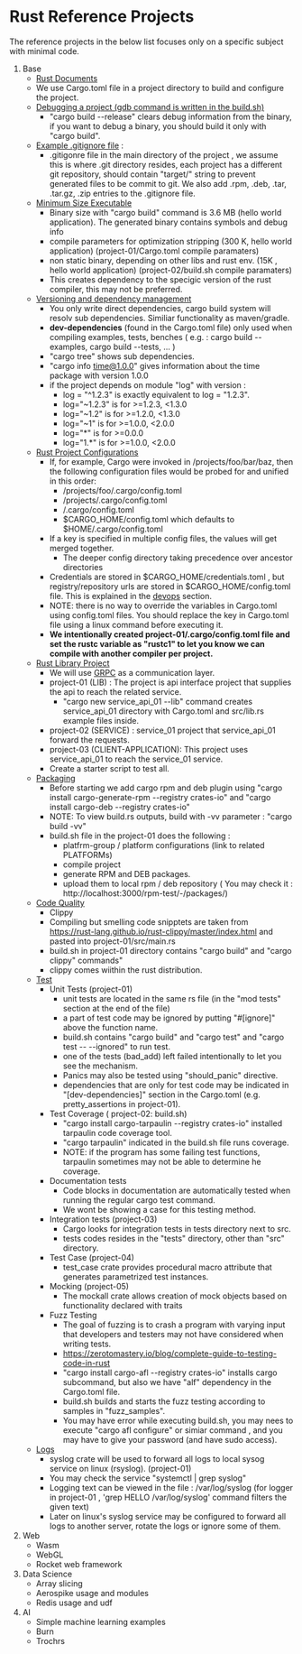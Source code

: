 # Rust Reference Projects
The reference projects in the below list focuses only on a specific subject with minimal code.

1. Base
    - [ Rust Documents ](../rust/share/doc/)
    - We use Cargo.toml file in a project directory to build and configure the project.
    - [ Debugging a project (gdb command is written in the build.sh) ](./01.base-debug)
         - "cargo build --release" clears debug information from the binary, if you want to debug a binary, you should build it only with "cargo build".
    - [ Example .gitignore file](./01.base-debug/project-01/gitignore_example) : 
         - .gitigonre file in the main directory of the project ,  we assume this is where .git directory resides, each project has a different git repository, should contain "target/" string to prevent generated files to be commit to git. We also add .rpm, .deb, .tar, .tar.gz, .zip entries to the .gitignore file.
    - [Minimum Size Executable](./01.base-minimum_sized_executable) 
         - Binary size with "cargo build" command is 3.6 MB (hello world application). The generated binary contains symbols and debug info
         - compile parameters for optimization stripping (300 K, hello world application) (project-01/Cargo.toml compile paramaters)
         - non static binary, depending on other libs and rust env. (15K , hello world application) (project-02/build.sh compile paramaters)         
         - This creates dependency to the specigic version of the rust compiler, this may not be preferred.
    - [Versioning and dependency management](./01.base-versioning_and_dependency_management) 
         - You only write direct dependencies, cargo build system will resolv sub dependencies. Similiar functionality as maven/gradle.
         - **dev-dependencies** (found in the Cargo.toml file) only used when compiling examples, tests, benches ( e.g. : cargo build --examples, cargo build --tests, ... )
         - "cargo tree" shows sub dependencies.
         - "cargo info time@1.0.0" gives information about the time package with version 1.0.0
         - if the project  depends on module "log" with version :
             - log = "^1.2.3" is exactly equivalent to log = "1.2.3".
             - log="~1.2.3"  is for  >=1.2.3, <1.3.0
             - log="~1.2"  is for  >=1.2.0,  <1.3.0
             - log="~1"  is for  >=1.0.0,  <2.0.0
             - log="*"  is for  >=0.0.0
             - log="1.*"  is for  >=1.0.0,  <2.0.0
    - [Rust Project Configurations](./01.base-rust_project_configurations)
         - If, for example, Cargo were invoked in /projects/foo/bar/baz, then the following configuration files would be probed for and unified in this order:
             - /projects/foo/.cargo/config.toml
             - /projects/.cargo/config.toml
             - /.cargo/config.toml
             - $CARGO_HOME/config.toml which defaults to $HOME/.cargo/config.toml
        - If a key is specified in multiple config files, the values will get merged together. 
             - The deeper config directory taking precedence over ancestor directories
        - Credentials are stored in $CARGO_HOME/credentials.toml , but registry/repository urls are stored in $CARGO_HOME/config.toml file. This is explained in the [devops](../devops) section.
        - NOTE: there is no way to override the variables in Cargo.toml using config.toml files. You should replace the key in Cargo.toml file using a linux command before executing it.
        - **We intentionally created project-01/.cargo/config.toml file and set the rustc variable as "rustc1" to let you know we can compile with another compiler per project.**
    - [Rust Library Project](./01.base-rust_lib)
        - We will use [GRPC](https://github.com/hyperium/tonic/tree/master/examples) as a communication layer.
        - project-01 (LIB) : The project is api interface project that supplies the api to reach the related service.
            - "cargo new service_api_01 --lib" command creates service_api_01 directory with Cargo.toml and src/lib.rs example files inside.
        - project-02 (SERVICE) :  service_01 project that service_api_01 forward the requests.
        - project-03 (CLIENT-APPLICATION):  This project uses service_api_01 to reach the service_01 service.
        - Create a starter script to test all.
    - [ Packaging ](./01.base-packaging)
        - Before starting we add  cargo rpm and deb plugin using "cargo install cargo-generate-rpm --registry crates-io"  and "cargo install cargo-deb --registry crates-io"
        - NOTE: To view build.rs outputs, build with -vv parameter : "cargo build -vv"
        - build.sh file in the project-01 does the following :
             - platfrm-group / platform configurations (link to related PLATFORMs)
             - compile project
             - generate RPM and DEB packages.
             - upload them to local rpm / deb repository ( You may check it : http://localhost:3000/rpm-test/-/packages/) 
    - [ Code Quality ](./01.base-code_quality)
        - Clippy
        - Compiling but smelling code snipptets are taken from https://rust-lang.github.io/rust-clippy/master/index.html and pasted into project-01/src/main.rs
        - build.sh in project-01 directory contains "cargo build" and "cargo clippy" commands"
        - clippy comes wiithin the rust distribution.
    - [ Test ](./01.base-test)
        - Unit Tests (project-01)
            - unit tests are located in the same rs file (in the "mod tests" section at the end of the file)
            - a part of test code may be ignored by putting "#[ignore]" above the function name. 
            - build.sh contains "cargo build" and "cargo test" and "cargo test -- --ignored" to run test.
            - one of the tests (bad_add) left failed intentionally to let you see the mechanism.
            - Panics may also be tested using "should_panic" directive.
            - dependencies that are only for test code may be indicated in "[dev-dependencies]"  section in the Cargo.toml (e.g. pretty_assertions in project-01).
        - Test Coverage ( project-02: build.sh)
            - "cargo install cargo-tarpaulin --registry crates-io" installed tarpaulin code coverage tool.
            - "cargo tarpaulin" indicated in the build.sh file runs coverage. 
            - NOTE: if the program has some failing test functions, tarpaulin sometimes may not be able to determine he coverage.
        - Documentation tests 
            - Code blocks in documentation are automatically tested when running the regular cargo test command.
            - We wont be showing a case for this testing method.
        - Integration tests (project-03)
            - Cargo looks for integration tests in tests directory next to src.
            - tests codes resides in the "tests" directory, other than "src" directory.
        - Test Case (project-04)
            - test_case crate provides procedural macro attribute that generates parametrized test instances.
        - Mocking (project-05)
            - The mockall crate allows creation of mock objects based on functionality declared with traits 
        - Fuzz Testing
            - The goal of fuzzing is to crash a program with varying input that developers and testers may not have considered when writing tests.
            - https://zerotomastery.io/blog/complete-guide-to-testing-code-in-rust
            - "cargo install cargo-afl --registry crates-io" installs cargo subcommand, but also we have "alf" dependency in the Cargo.toml file.
            - build.sh builds and starts the fuzz testing according to samples in "fuzz_samples".
            - You may have error while executing build.sh, you may nees to execute "cargo afl configure" or simiar command , and you may have to give your password (and have sudo access).
    - [ Logs ](./01.base-logging)
        - syslog crate will be used to forward all logs to local sysog service on linux (rsyslog). (project-01)
        - You may check the service "systemctl | grep syslog"
        - Logging text can be viewed in the file : /var/log/syslog (for logger in project-01 , 'grep HELLO /var/log/syslog' command filters the given text)
        - Later on linux's syslog service may be configured to forward all logs to another server, rotate the logs or ignore some of them.
2. Web
    - Wasm 
    - WebGL
    - Rocket web framework
3. Data Science
    - Array slicing 
    - Aerospike usage and modules
    - Redis usage and udf 
4. AI
    - Simple machine learning examples
    - Burn 
    - Trochrs


